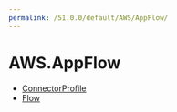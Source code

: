 ```yaml
---
permalink: /51.0.0/default/AWS/AppFlow/
---
```


# AWS.AppFlow



* [ConnectorProfile](ConnectorProfile.md)
* [Flow](Flow.md)